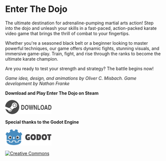 # Enter The Dojo
The ultimate destination for adrenaline-pumping martial arts action! Step into the dojo and unleash your skills in a fast-paced, action-packed karate video game that brings the thrill of combat to your fingertips.

Whether you're a seasoned black belt or a beginner looking to master powerful techniques, our game offers dynamic fights, stunning visuals, and immersive game-play. Train, fight, and rise through the ranks to become the ultimate karate champion.

Are you ready to test your strength and strategy? The battle begins now!

*Game idea, design, and animations by Oliver C. Misbach. Game development by Nathan Franke*

**Download and Play Enter The Dojo on Steam**

<a href="https://store.steampowered.com/app/3603340/Enter_the_Dojo/"><img src="web/download.svg" alt="Steam" width="150"/></a>


**Special thanks to the Godot Engine**

<a href="https://godotengine.org/"><img src="web/godot.svg" alt="Godot" width="150"/></a>


<a href="https://creativecommons.org/licenses/by/4.0/"><img src="https://mirrors.creativecommons.org/presskit/buttons/88x31/svg/by.svg" alt="Creative Commons" width="80"/></a>